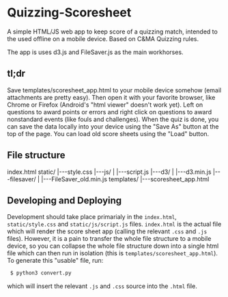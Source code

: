 # Quizzing-Scoresheet
A simple HTML/JS web app to keep score of a quizzing match, intended to the used offline on a mobile device. Based on C&MA Quizzing rules.

The app is uses d3.js and FileSaver.js as the main workhorses.

## tl;dr
Save templates/scoresheet_app.html to your mobile device somehow (email attachments are pretty easy). Then open it with your favorite browser, like Chrome or Firefox (Android's "html viewer" doesn't work yet).
Left on questions to award points or errors and right click on questions to award nonstandard events (like fouls and challenges).
When the quiz is done, you can save the data locally into your device using the "Save As" button at the top of the page.
You can load old score sheets using the "Load" button.

## File structure
index.html
static/
|---style.css
|---js/
|   |---script.js
|---d3/
|   |---d3.min.js
|---filesaver/
|   |---FileSaver_old.min.js
templates/
|---scoresheet_app.html

## Developing and Deploying
Development should take place primarialy in the `index.html`, `static/style.css` and `static/js/script.js` files. `index.html` is the actual file which will render the score sheet app (calling the relevant `.css` and `.js` files). However, it is a pain to transfer the whole file structure to a mobile device, so you can collapse the whole file structure down into a single html file which can then run in isolation (this is `templates/scoresheet_app.html`). To generate this "usable" file, run:
```bash
 $ python3 convert.py
 ```
 which will insert the relevant `.js` and `.css` source into the `.html` file.
